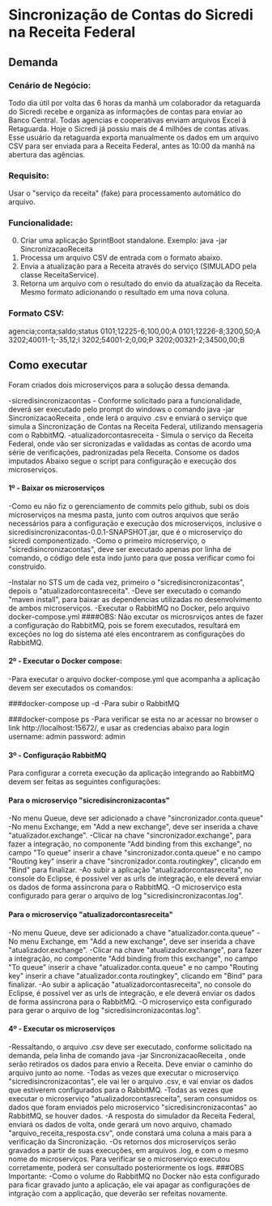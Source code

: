 # Sincronização de Contas do Sicredi na Receita Federal

## Demanda

### Cenário de Negócio:
Todo dia útil por volta das 6 horas da manhã um colaborador da retaguarda do Sicredi recebe e organiza as informações de contas para enviar ao Banco Central. Todas agencias e cooperativas enviam arquivos Excel à Retaguarda. Hoje o Sicredi já possiu mais de 4 milhões de contas ativas.
Esse usuário da retaguarda exporta manualmente os dados em um arquivo CSV para ser enviada para a Receita Federal, antes as 10:00 da manhã na abertura das agências.

### Requisito:
Usar o "serviço da receita" (fake) para processamento automático do arquivo.

### Funcionalidade:
0. Criar uma aplicação SprintBoot standalone. Exemplo: java -jar SincronizacaoReceita <input-file>
1. Processa um arquivo CSV de entrada com o formato abaixo.
2. Envia a atualização para a Receita através do serviço (SIMULADO pela classe ReceitaService).
3. Retorna um arquivo com o resultado do envio da atualização da Receita. Mesmo formato adicionando o resultado em uma nova coluna.


### Formato CSV:
agencia;conta;saldo;status
0101;12225-6;100,00;A
0101;12226-8;3200,50;A
3202;40011-1;-35,12;I
3202;54001-2;0,00;P
3202;00321-2;34500,00;B


## Como executar
Foram criados dois microserviços para a solução dessa demanda.

-sicredisincronizacontas - Conforme solicitado para a funcionalidade, deverá ser executado pelo prompt do windows o comando java -jar SincronizacaoReceita <input-file>,
onde lerá o arquivo .csv e enviará o serviço que simula a Sincronização de Contas na Receita Federal, utilizando mensageria com o RabbitMQ.
-atualizadorcontasreceita - Simula o serviço da Receita Federal, onde vão ser sicronizadas e validadas as contas de acordo uma série de verificações, padronizadas pela Receita. Consome os dados imputados 
Abaixo segue o script para configuração e execução dos microserviços.


#### 1º - Baixar os microserviços
-Como eu não fiz o gerenciamento de commits pelo github, subi os dois microserviços na mesma pasta, junto com outros arquivos que serão necessários para a configuração e execução dos microserviços, inclusive o sicredisincronizacontas-0.0.1-SNAPSHOT.jar, que é o microserviço do sicredi componentizado.
-Como o primeiro microserviço, o "sicredisincronizacontas", deve ser executado apenas por linha de comando, o código dele esta indo junto para que possa verificar como foi construido.

-Instalar no STS um de cada vez, primeiro o "sicredisincronizacontas", depois o "atualizadorcontasreceita".
-Deve ser executado o comando "maven install", para baixar as dependencias utilizadas no desenvolvimento de ambos microserviços.
-Executar o RabbitMQ no Docker, pelo arquivo docker-compose.yml
####OBS: 
Não excutar os microsrviços antes de fazer a configuração  do RabbitMQ, pois se forem executados, resultará em exceções no log do sistema até eles encontrarem as configurações do RabbitMQ.


#### 2º - Executar o Docker compose:
-Para executar o arquivo docker-compose.yml que acompanha a aplicação devem ser executados os comandos:

###docker-compose up -d 
-Para subir o RabbitMQ 

###docker-compose ps
-Para verificar se esta no ar acessar no browser o link http://localhost:15672/, e usar as credencias abaixo para login
username: admin
password: admin


#### 3º - Configuração RabbitMQ
Para configurar a correta execução da aplicação integrando ao RabbitMQ devem ser feitas as seguintes configurações:

#### Para o microserviço "sicredisincronizacontas"
-No menu Queue, deve ser adicionado a chave "sincronizador.conta.queue"
-No menu Exchange, em "Add a new exchange", deve ser inserida a chave "atualizador.exchange".
-Clicar na chave "sincronizador.exchange", para fazer a integração, no componente "Add binding from this exchange", no campo "To queue" inserir a chave "sincronizador.conta.queue" e no campo "Routing key" inserir  a chave "sincronizador.conta.routingkey", clicando em "Bind" para finalizar.
-Ao subir a aplicação "atualizadorcontasreceita", no console do Eclipse, é possivel ver as urls de integração, e ele deverá enviar os dados de forma assíncrona para o RabbitMQ.
-O microserviço esta configurado para gerar o arquivo de log "sicredisincronizacontas.log".

#### Para o microserviço "atualizadorcontasreceita"
-No menu Queue, deve ser adicionado a chave "atualizador.conta.queue"
-No menu Exchange, em "Add a new exchange", deve ser inserida a chave "atualizador.exchange".
-Clicar na chave "atualizador.exchange", para fazer a integração, no componente "Add binding from this exchange", no campo "To queue" inserir a chave "atualizador.conta.queue" e no campo "Routing key" inserir  a chave "atualizador.conta.routingkey", clicando em "Bind" para finalizar.
-Ao subir a aplicação "atualizadorcontasreceita", no console do Eclipse, é possivel ver as urls de integração, e ele deverá enviar os dados de forma assíncrona para o RabbitMQ.
-O microserviço esta configurado para gerar o arquivo de log "sicredisincronizacontas.log".


#### 4º - Executar os microserviços
-Ressaltando, o arquivo .csv deve ser executado, conforme solicitado na demanda, pela linha de comando java -jar SincronizacaoReceita <input-file>, onde serão retirados os dados para envio a Receita. Deve enviar o caminho do arquivo junto ao nome.
-Todas as vezes que executar o microserviço "sicredisincronizacontas", ele vai ler o arquivo .csv, e vai enviar os dados que estiverem configurados para o RabbitMQ.
-Todas as vezes que executar o microserviço "atualizadorcontasreceita", seram consumidos os dados que foram enviados pelo microservico "sicredisincronizacontas" ao RabbitMQ, se houver dados.
-A resposta do simulador da Receita Federal, enviará os dados de volta, onde gerará um novo arquivo, chamado "arquivo_receita_resposta.csv", onde constará uma coluna a mais para a verificação da Sincronização.
-Os retornos dos microserviços serão gravados a partir de suas execuções, em arquivos .log, e com o mesmo nome do microserviços. Para verificar se o microserviço executou corretamente, poderá ser consultado posteriormente os logs.
###OBS Importante:
-Como o volume do RabbitMQ no Docker não esta configurado para ficar gravado junto a aplicação, ele vai apagar as configurações de intgração com a applicação, que deverão ser refeitas novamente.



